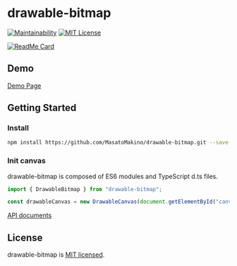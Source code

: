 # drawable-bitmap

[![Maintainability](https://api.codeclimate.com/v1/badges/f90aab522723c812411a/maintainability)](https://codeclimate.com/github/MasatoMakino/drawable-bitmap/maintainability)
[![MIT License](http://img.shields.io/badge/license-MIT-blue.svg?style=flat)](LICENSE)

[![ReadMe Card](https://github-readme-stats.vercel.app/api/pin/?username=MasatoMakino&repo=drawable-bitmap&show_owner=true)](https://github.com/MasatoMakino/createjs-drawable-bitmap)

## Demo

[Demo Page](https://masatomakino.github.io/drawable-bitmap/demo/)

## Getting Started

### Install

```bash
npm install https://github.com/MasatoMakino/drawable-bitmap.git --save-dev
```

### Init canvas

drawable-bitmap is composed of ES6 modules and TypeScript d.ts files.

```js
import { DrawableBitmap } from "drawable-bitmap";

const drawableCanvas = new DrawableCanvas(document.getElementById("canvas"));
```

[API documents](https://masatomakino.github.io/drawable-bitmap/api/index.html)

## License

drawable-bitmap is [MIT licensed](LICENSE).
